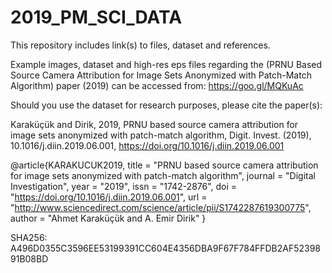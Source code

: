 # 2019_PM_SCI_DATA
This repository includes link(s) to files, dataset and references.

Example images, dataset and high-res eps files regarding the (PRNU Based Source Camera Attribution for Image Sets Anonymized with Patch-Match Algorithm) paper (2019) can be accessed from: https://goo.gl/MQKuAc

Should you use the dataset for research purposes, please cite the paper(s):

Karaküçük and Dirik, 2019, PRNU based source camera attribution for image sets anonymized with patch-match algorithm, Digit. Invest. (2019), 10.1016/j.diin.2019.06.001, https://doi.org/10.1016/j.diin.2019.06.001

@article{KARAKUCUK2019,
title = "PRNU based source camera attribution for image sets anonymized with patch-match algorithm",
journal = "Digital Investigation",
year = "2019",
issn = "1742-2876",
doi = "https://doi.org/10.1016/j.diin.2019.06.001",
url = "http://www.sciencedirect.com/science/article/pii/S1742287619300775",
author = "Ahmet Karaküçük and A. Emir Dirik"
}

SHA256: A496D0355C3596EE53199391CC604E4356DBA9F67F784FFDB2AF5239891B08BD
